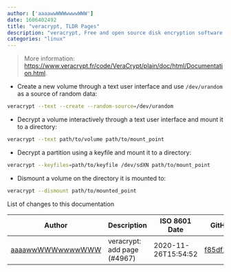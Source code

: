 ```yaml
---
author: ['aaaawwWWWwwwwWWW']
date: 1606402492
title: "veracrypt, TLDR Pages"
description: "veracrypt, Free and open source disk encryption software."
categories: "linux"
---
```

> More information: <https://www.veracrypt.fr/code/VeraCrypt/plain/doc/html/Documentation.html>.

- Create a new volume through a text user interface and use `/dev/urandom` as a source of random data:

```bash
veracrypt --text --create --random-source=/dev/urandom
```

- Decrypt a volume interactively through a text user interface and mount it to a directory:

```bash
veracrypt --text path/to/volume path/to/mount_point
```

- Decrypt a partition using a keyfile and mount it to a directory:

```bash
veracrypt --keyfiles=path/to/keyfile /dev/sdXN path/to/mount_point
```

- Dismount a volume on the directory it is mounted to:

```bash
veracrypt --dismount path/to/mounted_point
```
List of changes to this documentation


Author | Description | ISO 8601 Date | GitHub link
------|-----|-----|-----
[aaaawwWWWwwwwWWW](mailto:73749744+aaaawwWWWwwwwWWW@users.noreply.github.com) | veracrypt: add page (#4967) | 2020-11-26T15:54:52 | [f85df16180c2](https://github.com/tldr-pages/tldr/commit/f85df16180c2c8b04888ba72e9fa0b66322de262)

